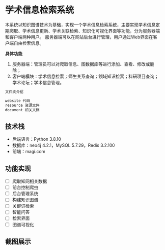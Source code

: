 # 学术信息检索系统

本系统以知识图谱技术为基础，实现一个学术信息检索系统，主要实现学术信息定期爬取、学术信息更新、学术关联检索、知识化可视化界面等功能，分为服务器端和客户端两种用户。
服务器端可以在网站后台进行管理，用户通过Web界面在客户端自由检索信息。

**具体功能**

1. 服务器端：管理员可以对爬取信息、图数据库等进行添加、查看、修改或删除；
2. 客户端模块：学术信息检索；师生关系查询；领域知识检索；科研项目查询；学术论坛；学术信息管理。

```powershell
文件夹介绍

website 代码
resource 资源文件
document 相关文档
```

## 技术栈

- 后端语言：Python 3.8.10
- 数据库：neo4j 4.2.1，MySQL 5.7.29，Redis 3.2.100
- 前端：magi.com

## 功能实现

- [ ] 爬取知网相关数据
- [ ] 前台控制爬虫
- [ ] 后台管理系统
- [ ] 构建知识图谱
- [ ] 关键词检索
- [ ] 智能问答
- [ ] 检索界面
- [ ] 图谱可视化

## 截图展示